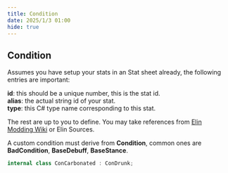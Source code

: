 ```yaml
---
title: Condition
date: 2025/1/3 01:00
hide: true
---
```


## Condition

Assumes you have setup your stats in an Stat sheet already, the following entries are important:

**id**: this should be a unique number, this is the stat id.  
**alias**: the actual string id of your stat.  
**type**: this C# type name corresponding to this stat.  

The rest are up to you to define. You may take references from [Elin Modding Wiki](https://elin-modding-resources.github.io/Elin.Docs/) or Elin Sources.

A custom condition must derive from **Condition**, common ones are **BadCondition**, **BaseDebuff**, **BaseStance**.
```cs
internal class ConCarbonated : ConDrunk;
```
